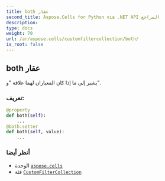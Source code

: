```yaml
---
title: both عقار
second_title: Aspose.Cells for Python via .NET API المراجع
description:
type: docs
weight: 70
url: /ar/aspose.cells/customfiltercollection/both/
is_root: false
---
```

##  both عقار

يشير إلى ما إذا كان المعياران لهما علاقة "و".
###  تعريف:
```python
@property
def both(self):
    ...
@both.setter
def both(self, value):
    ...
```

###  أنظر أيضا
* الوحدة [`aspose.cells`](../../)
* فئة [`CustomFilterCollection`](/cells/python-net/ar/aspose.cells/customfiltercollection)
